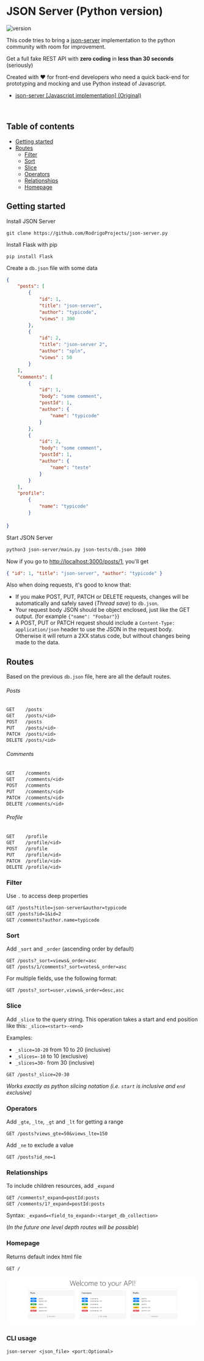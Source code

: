 # JSON Server (Python version)
![version](https://img.shields.io/badge/version-1.0.0-blue)

This code tries to bring a [json-server](https://github.com/typicode/json-server) implementation to the python community with room for improvement.

Get a full fake REST API with __zero coding__ in __less than 30 seconds__ (seriously)

Created with :heart: for front-end developers who need a quick back-end for prototyping and mocking and use Python instead of Javascript.

* [json-server [Javascript implementation] (Original)](https://github.com/typicode/json-server)



<p>&nbsp;</p>


## Table of contents

<!-- toc -->

- [Getting started](#getting-started)
- [Routes](#routes)
  * [Filter](#filter)
  * [Sort](#sort)
  * [Slice](#slice)
  * [Operators](#operators)
  * [Relationships](#relationships)
  * [Homepage](#homepage)


<!-- tocstop -->

## Getting started

Install JSON Server 

```
git clone https://github.com/RodrigoProjects/json-server.py
```

Install Flask with pip

```
pip install Flask
```

Create a `db.json` file with some data

```json
{
    "posts": [
        {
            "id": 1,
            "title": "json-server",
            "author": "typicode",
            "views" : 300
        },
        {
            "id": 2,
            "title": "json-server 2",
            "author": "spln",
            "views" : 50
        }
    ],
    "comments": [
        {
            "id": 1,
            "body": "some comment",
            "postId": 1,
            "author": {
                "name": "typicode"
            }
        },
        {
            "id": 2,
            "body": "some comment",
            "postId": 1,
            "author": {
                "name": "teste"
            }
        }
    ],
    "profile": 
        {
            "name": "typicode"
        }

}
```

Start JSON Server

```bash
python3 json-server/main.py json-tests/db.json 3000
```

Now if you go to [http://localhost:3000/posts/1](http://localhost:3000/posts/1), you'll get

```json
{ "id": 1, "title": "json-server", "author": "typicode" }
```

Also when doing requests, it's good to know that:

- If you make POST, PUT, PATCH or DELETE requests, changes will be automatically and safely saved (*Thread save*) to `db.json`.
- Your request body JSON should be object enclosed, just like the GET output. (for example `{"name": "Foobar"}`)
- A POST, PUT or PATCH request should include a `Content-Type: application/json` header to use the JSON in the request body. Otherwise it will return a 2XX status code, but without changes being made to the data. 

## Routes

Based on the previous `db.json` file, here are all the default routes.

###### Posts

```
GET    /posts
GET    /posts/<id>
POST   /posts
PUT    /posts/<id>
PATCH  /posts/<id>
DELETE /posts/<id>
```

###### Comments
```
GET    /comments
GET    /comments/<id>
POST   /comments
PUT    /comments/<id>
PATCH  /comments/<id>
DELETE /comments/<id>
```

###### Profile
```
GET    /profile
GET    /profile/<id>
POST   /profile
PUT    /profile/<id>
PATCH  /profile/<id>
DELETE /profile/<id>
```


### Filter

Use `.` to access deep properties

```
GET /posts?title=json-server&author=typicode
GET /posts?id=1&id=2
GET /comments?author.name=typicode
```

### Sort

Add `_sort` and `_order` (ascending order by default)

```
GET /posts?_sort=views&_order=asc
GET /posts/1/comments?_sort=votes&_order=asc
```

For multiple fields, use the following format:

```
GET /posts?_sort=user,views&_order=desc,asc
```

### Slice

Add `_slice` to the query string. This operation takes a start and end position like this: `_slice=<start>-<end>`

Examples:
* `_slice=10-20` from 10 to 20 (inclusive)
* `_slices=-10` to 10 (exclusive)
* `_slices=30-` from 30 (inclusive)

```
GET /posts?_slice=20-30
```

_Works exactly as python slicing notation (i.e. `start` is inclusive and `end` exclusive)_

### Operators

Add `_gte`, `_lte`, `_gt` and `_lt` for getting a range

```
GET /posts?views_gte=50&views_lte=150
```

Add `_ne` to exclude a value

```
GET /posts?id_ne=1
```


### Relationships

To include children resources, add `_expand`

```
GET /comments?_expand=postId:posts
GET /comments/1?_expand=postId:posts
```

Syntax:
`_expand=<field_to_expand>:<target_db_collection>`

(_In the future one level depth routes will be possible_)


### Homepage

Returns default index html file

```
GET /
```

![Index Page](assets/index.png)



### CLI usage

```
json-server <json_file> <port:Optional>


